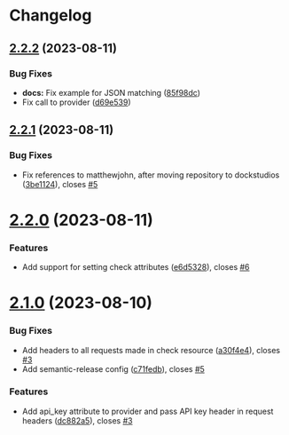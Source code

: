 # Changelog

## [2.2.2](https://gitlab.dockstudios.co.uk/pub/jmon/jmon-terraform-provider/compare/v2.2.1...v2.2.2) (2023-08-11)


### Bug Fixes

* **docs:** Fix example for JSON matching ([85f98dc](https://gitlab.dockstudios.co.uk/pub/jmon/jmon-terraform-provider/commit/85f98dc3f5bfdbb3948c972197fdb1ac91c78dd9))
* Fix call to provider ([d69e539](https://gitlab.dockstudios.co.uk/pub/jmon/jmon-terraform-provider/commit/d69e539db70c918c28f1c72b02305d64c8ff7876))

## [2.2.1](https://gitlab.dockstudios.co.uk/pub/jmon/jmon-terraform-provider/compare/v2.2.0...v2.2.1) (2023-08-11)


### Bug Fixes

* Fix references to matthewjohn, after moving repository to dockstudios ([3be1124](https://gitlab.dockstudios.co.uk/pub/jmon/jmon-terraform-provider/commit/3be11242c51dbc10f3106b6fbc21049a780e0a82)), closes [#5](https://gitlab.dockstudios.co.uk/pub/jmon/jmon-terraform-provider/issues/5)

# [2.2.0](https://gitlab.dockstudios.co.uk/pub/jmon/jmon-terraform-provider/compare/v2.1.1...v2.2.0) (2023-08-11)


### Features

* Add support for setting check attributes ([e6d5328](https://gitlab.dockstudios.co.uk/pub/jmon/jmon-terraform-provider/commit/e6d532806716e087628d84c264c34bef3d23bb9d)), closes [#6](https://gitlab.dockstudios.co.uk/pub/jmon/jmon-terraform-provider/issues/6)

# [2.1.0](https://gitlab.dockstudios.co.uk/pub/jmon/jmon-terraform-provider/compare/v2.0.0...v2.1.0) (2023-08-10)


### Bug Fixes

* Add headers to all requests made in check resource ([a30f4e4](https://gitlab.dockstudios.co.uk/pub/jmon/jmon-terraform-provider/commit/a30f4e479e32a2dbb1b936d95190a3e718399a78)), closes [#3](https://gitlab.dockstudios.co.uk/pub/jmon/jmon-terraform-provider/issues/3)
* Add semantic-release config ([c71fedb](https://gitlab.dockstudios.co.uk/pub/jmon/jmon-terraform-provider/commit/c71fedbc1991a4a7eb49d10d6f25c3a2c76c3a94)), closes [#5](https://gitlab.dockstudios.co.uk/pub/jmon/jmon-terraform-provider/issues/5)


### Features

* Add api_key attribute to provider and pass API key header in request headers ([dc882a5](https://gitlab.dockstudios.co.uk/pub/jmon/jmon-terraform-provider/commit/dc882a52e8e593ce5cc371ae431756032ae6dab6)), closes [#3](https://gitlab.dockstudios.co.uk/pub/jmon/jmon-terraform-provider/issues/3)
